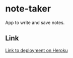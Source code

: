 
# note-taker

App to write and save notes.

## Link

[Link to deployment on Heroku]( https://secure-mesa-30607.herokuapp.com/)
